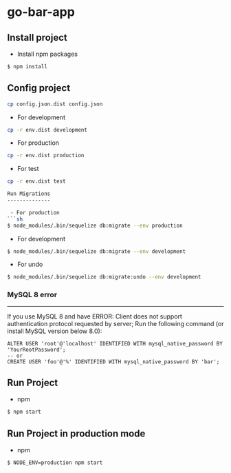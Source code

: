 # go-bar-app

Install project
--------------
- Install npm packages

```sh
$ npm install
```

Config project
--------------

```sh
cp config.json.dist config.json
```

-  For development
```sh
cp -r env.dist development
```

-  For production
```sh
cp -r env.dist production
```

-  For test
```sh
cp -r env.dist test

Run Migrations
--------------

 - For production
```sh
$ node_modules/.bin/sequelize db:migrate --env production
```

 - For development
```sh
$ node_modules/.bin/sequelize db:migrate --env development
```

- For undo
```sh
$ node_modules/.bin/sequelize db:migrate:undo --env development
```

### MySQL 8 error
--------------
If you use MySQL 8 and have ERROR: Client does not support authentication protocol requested by server;
Run the following command (or install MySQL version below 8.0):
```mysql
ALTER USER 'root'@'localhost' IDENTIFIED WITH mysql_native_password BY 'YourRootPassword';
-- or
CREATE USER 'foo'@'%' IDENTIFIED WITH mysql_native_password BY 'bar';
```

Run Project
--------------
- npm

```sh
$ npm start
```

Run Project in production mode
------------------------------
- npm

```sh
$ NODE_ENV=production npm start
```